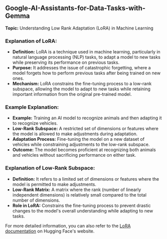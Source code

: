 ## Google-AI-Assistants-for-Data-Tasks-with-Gemma

**Topic:** Understanding Low Rank Adaptation (LoRA) in Machine Learning

### Explanation of LoRA:

- **Definition:** LoRA is a technique used in machine learning, particularly in natural language processing (NLP) tasks, to adapt a model to new tasks while preserving its performance on previous tasks.
- **Purpose:** It addresses the issue of catastrophic forgetting, where a model forgets how to perform previous tasks after being trained on new ones.
- **Mechanism:** LoRA constrains the fine-tuning process to a low-rank subspace, allowing the model to adapt to new tasks while retaining important information from the original pre-trained model.

### Example Explanation:

- **Example:** Training an AI model to recognize animals and then adapting it to recognize vehicles.
- **Low-Rank Subspace:** A restricted set of dimensions or features where the model is allowed to make adjustments during adaptation.
- **Adaptation Process:** Fine-tuning the model on a new dataset of vehicles while constraining adjustments to the low-rank subspace.
- **Outcome:** The model becomes proficient at recognizing both animals and vehicles without sacrificing performance on either task.

### Explanation of Low-Rank Subspace:

- **Definition:** It refers to a limited set of dimensions or features where the model is permitted to make adjustments.
- **Low-Rank Matrix:** A matrix where the rank (number of linearly independent dimensions) is relatively small compared to the total number of dimensions.
- **Role in LoRA:** Constrains the fine-tuning process to prevent drastic changes to the model's overall understanding while adapting to new tasks.

For more detailed information, you can also refer to the [LoRA documentation](https://huggingface.co/docs/diffusers/main/en/training/lora) on Hugging Face's website.
